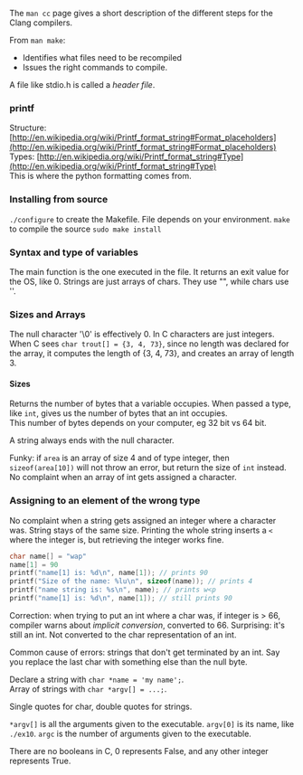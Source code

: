 The `man cc` page gives a short description of the different steps for the Clang compilers.

From `man make`:
* Identifies what files need to be recompiled
* Issues the right commands to compile.

A file like stdio.h is called a *header file*.

### printf
Structure: [http://en.wikipedia.org/wiki/Printf_format_string#Format_placeholders](http://en.wikipedia.org/wiki/Printf_format_string#Format_placeholders)  
Types: [http://en.wikipedia.org/wiki/Printf_format_string#Type](http://en.wikipedia.org/wiki/Printf_format_string#Type)  
This is where the python formatting comes from.

### Installing from source
`./configure` to create the Makefile. File depends on your environment.
`make` to compile the source
`sudo make install`

### Syntax and type of variables
The main function is the one executed in the file. It returns an exit value for the OS, like 0.
Strings are just arrays of chars. They use "", while chars use ''.

### Sizes and Arrays
The null character '\0' is effectively 0. In C characters are just integers.
When C sees `char trout[] = {3, 4, 73}`, since no length was declared for the array, it computes the length of {3, 4, 73}, and creates an array of length 3.
#### Sizes
Returns the number of bytes that a variable occupies.
When passed a type, like `int`, gives us the number of bytes that an int occupies.  
This number of bytes depends on your computer, eg 32 bit vs 64 bit.

A string always ends with the null character.

Funky: if `area` is an array of size 4 and of type integer, then `sizeof(area[10])` will not throw an error, but return the size of `int` instead.  
No complaint when an array of int gets assigned a character.  

### Assigning to an element of the wrong type
No complaint when a string gets assigned an integer where a character was. String stays of the same size. Printing the whole string inserts a `<` where the integer is, but retrieving the integer works fine.
```c
char name[] = "wap"
name[1] = 90
printf("name[1] is: %d\n", name[1]); // prints 90
printf("Size of the name: %lu\n", sizeof(name)); // prints 4
printf("name string is: %s\n", name); // prints w<p
printf("name[1] is: %d\n", name[1]); // still prints 90
```
Correction: when trying to put an int where a char was, if integer is > 66, compiler warns about *implicit conversion*, converted to 66.
Surprising: it's still an int. Not converted to the char representation of an int.

Common cause of errors: strings that don't get terminated by an int. Say you replace the last char with something else than the null byte.

Declare a string with `char *name = 'my name';`.  
Array of strings with `char *argv[] = ...;`.

Single quotes for char, double quotes for strings.

`*argv[]` is all the arguments given to the executable. `argv[0]` is its name, like `./ex10`.
`argc` is the number of arguments given to the executable.

There are no booleans in C, 0 represents False, and any other integer represents True.


